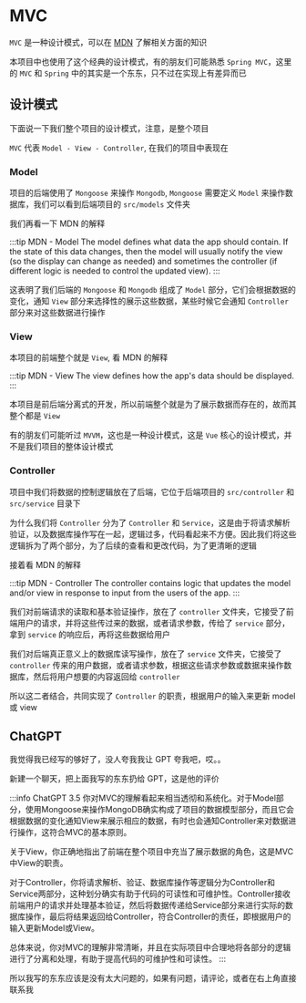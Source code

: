 # MVC

`MVC` 是一种设计模式，可以在 [MDN](https://developer.mozilla.org/en-US/docs/Glossary/MVC) 了解相关方面的知识

本项目中也使用了这个经典的设计模式，有的朋友们可能熟悉 `Spring MVC`，这里的 `MVC` 和 `Spring` 中的其实是一个东东，只不过在实现上有差异而已

## 设计模式

下面说一下我们整个项目的设计模式，注意，是整个项目

`MVC` 代表 `Model - View - Controller`, 在我们的项目中表现在

### Model

项目的后端使用了 `Mongoose` 来操作 `Mongodb`, `Mongoose` 需要定义 `Model` 来操作数据库，我们可以看到后端项目的 `src/models` 文件夹

我们再看一下 MDN 的解释

:::tip MDN - Model
The model defines what data the app should contain. If the state of this data changes, then the model will usually notify the view (so the display can change as needed) and sometimes the controller (if different logic is needed to control the updated view).
:::

这表明了我们后端的 `Mongoose` 和 `Mongodb` 组成了 `Model` 部分，它们会根据数据的变化，通知 `View` 部分来选择性的展示这些数据，某些时候它会通知 `Controller` 部分来对这些数据进行操作

### View

本项目的前端整个就是 `View`, 看 MDN 的解释

:::tip MDN - View
The view defines how the app's data should be displayed.
:::

本项目是前后端分离式的开发，所以前端整个就是为了展示数据而存在的，故而其整个都是 `View`

有的朋友们可能听过 `MVVM`，这也是一种设计模式，这是 `Vue` 核心的设计模式，并不是我们项目的整体设计模式

### Controller

项目中我们将数据的控制逻辑放在了后端，它位于后端项目的 `src/controller` 和 `src/service` 目录下

为什么我们将 `Controller` 分为了 `Controller` 和 `Service`，这是由于将请求解析验证，以及数据库操作写在一起，逻辑过多，代码看起来不方便。因此我们将这些逻辑拆为了两个部分，为了后续的查看和更改代码，为了更清晰的逻辑

接着看 MDN 的解释

:::tip MDN - Controller
The controller contains logic that updates the model and/or view in response to input from the users of the app.
:::

我们对前端请求的读取和基本验证操作，放在了 `controller` 文件夹，它接受了前端用户的请求，并将这些传过来的数据，或者请求参数，传给了 `service` 部分，拿到 `service` 的响应后，再将这些数据给用户

我们对后端真正意义上的数据库读写操作，放在了 `service` 文件夹，它接受了 `controller` 传来的用户数据，或者请求参数，根据这些请求参数或数据来操作数据库，然后将用户想要的内容返回给 `controller`

所以这二者结合，共同实现了 `Controller` 的职责，根据用户的输入来更新 model 或 view

## ChatGPT

我觉得我已经写的够好了，没人夸我我让 GPT 夸我吧，哎。。

新建一个聊天，把上面我写的东东扔给 GPT，这是他的评价

:::info ChatGPT 3.5
你对MVC的理解看起来相当透彻和系统化。对于Model部分，使用Mongoose来操作MongoDB确实构成了项目的数据模型部分，而且它会根据数据的变化通知View来展示相应的数据，有时也会通知Controller来对数据进行操作，这符合MVC的基本原则。

关于View，你正确地指出了前端在整个项目中充当了展示数据的角色，这是MVC中View的职责。

对于Controller，你将请求解析、验证、数据库操作等逻辑分为Controller和Service两部分，这种划分确实有助于代码的可读性和可维护性。Controller接收前端用户的请求并处理基本验证，然后将数据传递给Service部分来进行实际的数据库操作，最后将结果返回给Controller，符合Controller的责任，即根据用户的输入更新Model或View。

总体来说，你对MVC的理解非常清晰，并且在实际项目中合理地将各部分的逻辑进行了分离和处理，有助于提高代码的可维护性和可读性。
:::

所以我写的东东应该是没有太大问题的，如果有问题，请评论，或者在右上角直接联系我

